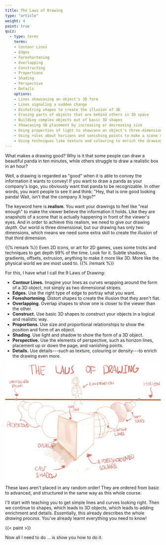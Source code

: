 ```yaml
---
title: The Laws of Drawing
type: "article"
weight: 4
paint: true
quiz:
  - type: terms
    terms:
    - Contour Lines
    - Edges
    - Foreshortening
    - Overlapping
    - Constructing
    - Proportions
    - Shading
    - Perspective
    - Details
    options:
    - Lines showcasing an object's 3D form
    - Lines signaling a sudden change
    - Distotring shapes to create the illusion of 3D
    - Erasing parts of objects that are behind others in 3D space
    - Building complex objects out of basic 3D shapes
    - Showcasing 3D placement by increasing or decreasing size
    - Using properties of light to showcase an object's three-dimensionality
    - Using rules about horizons and vanishing points to make a scene match its 3D space
    - Using techniques like texture and colouring to enrich the drawing
---
```


What makes a drawing good? Why is it that some people can draw a beautiful panda in ten minutes, while others struggle to draw a realistic box in an hour? 

Well, a drawing is regarded as "good" when it is able to convey the information it wants to convey! If you want to draw a panda as your company's logo, you obviously want that panda to be recognizable. In other words, you want people to see it and think: "Hey, that is one good looking panda! Wait, isn't that the company X logo?"

The keyword here is **realism**. You want your drawings to feel like "real enough" to make the viewer believe the information it holds. Like they are snapshots of a scene that is actually happening in front of the viewer's eyes. And in order to achieve this realism, we need to give our drawing *depth*. Our world is three dimensional, but our drawing has only two dimensions, which means we need some extra skill to create the illusion of that third dimension.

{{% remark %}}
Even 2D icons, or art for 2D games, uses some tricks and techniques to get depth 99% of the time. Look for it. Subtle shadows, gradients, offsets, extrusion, anything to make it more like 3D. More like the physical world we are most used to.
{{% /remark %}}

For this, I have what I call the 9 Laws of Drawing:

-   **Contour Lines.** Imagine your lines as curves wrapping around the form of a 3D object, not simply as two dimensional stripes.
-   **Edges.** Use the right type of edge to portray what you want.
-   **Foreshortening**. Distort shapes to create the illusion that they aren't flat.
-   **Overlapping**. Overlap shapes to show one is closer to the viewer than the other.
-   **Construct.** Use basic 3D shapes to construct your objects in a logical and realistic way.
-   **Proportions**. Use size and proportional relationships to show the position and form of an object.
-   **Shading**. Use light and shadow to show the form of a 3D object.
-   **Perspective.** Use the elements of perspective, such as horizon lines, placement up or down the page, and vanishing points.
-   **Details.** Use details---such as texture, colouring or density---to enrich the drawing even more.

![Overview image that gives an example of all the 9 Laws of Drawing.](DrawingLawsOfDrawing.webp)

These laws aren't placed in any random order! They are ordered from basic to advanced, and structured in the same way as this whole course.

I'll start with teaching you to get simple lines and curves looking right. Then we continue to shapes, which leads to 3D objects, which leads to adding enrichment and details. Essentially, this already describes the whole *drawing process*. You've already learnt everything you need to know! 

{{< paint >}}

Now all I need to do ... is show you how to do it.

